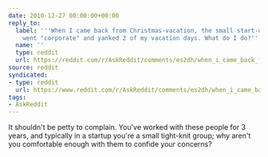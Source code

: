 ```yaml
---
date: 2010-12-27 00:00:00+00:00
reply_to:
  label: '''When I came back from Christmas-vacation, the small start-up I work for
    went "corporate" and yanked 2 of my vacation days. What do I do?'' on /r/AskReddit'
  name: ''
  type: reddit
  url: https://reddit.com/r/AskReddit/comments/es2dh/when_i_came_back_from_christmasvacation_the_small/
source: reddit
syndicated:
- type: reddit
  url: https://www.reddit.com/r/AskReddit/comments/es2dh/when_i_came_back_from_christmasvacation_the_small/c1agt5b/
tags:
- AskReddit
---
```


It shouldn't be petty to complain. You've worked with these people for 3 years, and typically in a startup you're a small tight-knit group; why aren't you comfortable enough with them to confide your concerns?